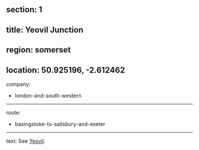 ﻿section: 1
----
title: Yeovil Junction
----
region: somerset
----
location: 50.925196, -2.612462
----
company:
- london-and-south-western
----
route:
- basingstoke-to-salisbury-and-exeter
----
text: See [Yeovil](/stations/yeovil-town).
